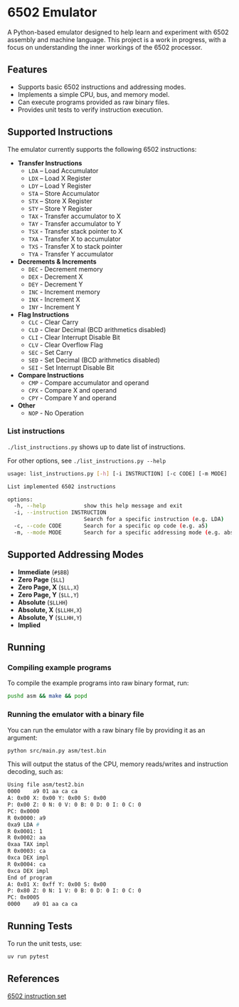# 6502 Emulator

A Python-based emulator designed to help learn and experiment with 6502 assembly and machine language. This project is a work in progress, with a focus on understanding the inner workings of the 6502 processor.

## Features

- Supports basic 6502 instructions and addressing modes.
- Implements a simple CPU, bus, and memory model.
- Can execute programs provided as raw binary files.
- Provides unit tests to verify instruction execution.

## Supported Instructions

The emulator currently supports the following 6502 instructions:

- **Transfer Instructions**
  - `LDA` – Load Accumulator
  - `LDX` – Load X Register
  - `LDY` – Load Y Register
  - `STA` – Store Accumulator
  - `STX` – Store X Register
  - `STY` – Store Y Register
  - `TAX` - Transfer accumulator to X
  - `TAY` - Transfer accumulator to Y
  - `TSX` - Transfer stack pointer to X
  - `TXA` - Transfer X to accumulator
  - `TXS` - Transfer X to stack pointer
  - `TYA` - Transfer Y accumulator
- **Decrements & Increments**
  - `DEC` - Decrement memory
  - `DEX` - Decrement X
  - `DEY` - Decrement Y
  - `INC` - Increment memory
  - `INX` - Increment X
  - `INY` - Increment Y
- **Flag Instructions**
  - `CLC` - Clear Carry
  - `CLD` - Clear Decimal (BCD arithmetics disabled)
  - `CLI` - Clear Interrupt Disable Bit
  - `CLV` - Clear Overflow Flag
  - `SEC` - Set Carry
  - `SED` - Set Decimal (BCD arithmetics disabled)
  - `SEI` - Set Interrupt Disable Bit
- **Compare Instructions**
  - `CMP` - Compare accumulator and operand
  - `CPX` - Compare X and operand
  - `CPY` - Compare Y and operand
- **Other**
  - `NOP` - No Operation

### List instructions

```./list_instructions.py``` shows up to date list of instructions.

For other options, see ```./list_instructions.py --help```

```sh
usage: list_instructions.py [-h] [-i INSTRUCTION] [-c CODE] [-m MODE]

List implemented 6502 instructions

options:
  -h, --help            show this help message and exit
  -i, --instruction INSTRUCTION
                        Search for a specific instruction (e.g. LDA)
  -c, --code CODE       Search for a specific op code (e.g. a5)
  -m, --mode MODE       Search for a specific addressing mode (e.g. abs)
```

## Supported Addressing Modes

- **Immediate** (`#$BB`)
- **Zero Page** (`$LL`)
- **Zero Page, X** (`$LL,X`)
- **Zero Page, Y** (`$LL,Y`)
- **Absolute** (`$LLHH`)
- **Absolute, X** (`$LLHH,X`)
- **Absolute, Y** (`$LLHH,Y`)
- **Implied**

## Running

### Compiling example programs

To compile the example programs into raw binary format, run:

```sh
pushd asm && make && popd
```

### Running the emulator with a binary file

You can run the emulator with a raw binary file by providing it as an argument:

```sh
python src/main.py asm/test.bin
```

This will output the status of the CPU, memory reads/writes and instruction decoding, such as:

```sh
Using file asm/test2.bin
0000    a9 01 aa ca ca
A: 0x00 X: 0x00 Y: 0x00 S: 0x00
P: 0x00 Z: 0 N: 0 V: 0 B: 0 D: 0 I: 0 C: 0
PC: 0x0000
R 0x0000: a9
0xa9 LDA #
R 0x0001: 1
R 0x0002: aa
0xaa TAX impl
R 0x0003: ca
0xca DEX impl
R 0x0004: ca
0xca DEX impl
End of program
A: 0x01 X: 0xff Y: 0x00 S: 0x00
P: 0x80 Z: 0 N: 1 V: 0 B: 0 D: 0 I: 0 C: 0
PC: 0x0005
0000    a9 01 aa ca ca
```

## Running Tests

To run the unit tests, use:

```sh
uv run pytest
```

## References

[6502 instruction set](https://www.masswerk.at/6502/6502_instruction_set.html#STA)
